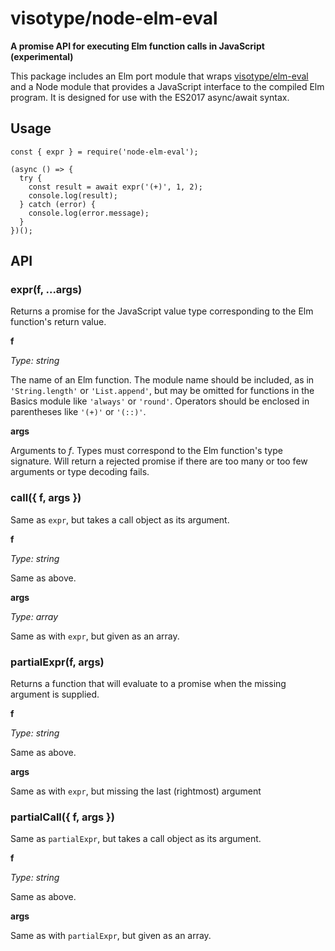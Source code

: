 # visotype/node-elm-eval

**A promise API for executing Elm function calls in JavaScript (experimental)**

This package includes an Elm port module that wraps
[visotype/elm-eval](https://github.com/visotype/elm-eval) and a Node module
that provides a JavaScript interface to the compiled Elm program. It is
designed for use with the ES2017 async/await syntax.

## Usage

```
const { expr } = require('node-elm-eval');

(async () => {
  try {
    const result = await expr('(+)', 1, 2);
    console.log(result);
  } catch (error) {
    console.log(error.message);
  }
})();

```

## API

### expr(f, ...args)

Returns a promise for the JavaScript value type corresponding to the Elm function's return value.

**f**

*Type: string*

The name of an Elm function. The module name should be included, as in
`'String.length'` or `'List.append'`, but may be omitted for functions in the
Basics module like `'always'` or `'round'`. Operators should be enclosed in
parentheses like `'(+)'` or `'(::)'`.

**args**

Arguments to *f*. Types must correspond to the Elm function's type signature.
Will return a rejected promise if there are too many or too few arguments or
type decoding fails.

### call({ f, args })

Same as `expr`, but takes a call object as its argument.

**f**

*Type: string*

Same as above.

**args**

*Type: array*

Same as with `expr`, but given as an array.

### partialExpr(f, args)

Returns a function that will evaluate to a promise when the missing argument is supplied.

**f**

*Type: string*

Same as above.

**args**

Same as with `expr`, but missing the last (rightmost) argument

### partialCall({ f, args })

Same as `partialExpr`, but takes a call object as its argument.

**f**

*Type: string*

Same as above.

**args**

Same as with `partialExpr`, but given as an array.
